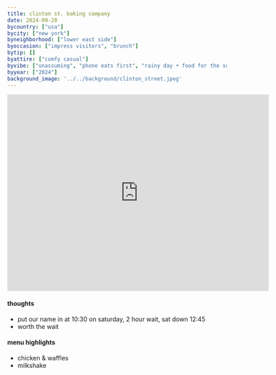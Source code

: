 ```yaml
---
title: clinton st. baking company
date: 2024-09-28
bycountry: ["usa"]
bycity: ["new york"]
byneighborhood: ["lower east side"]
byoccasion: ["impress visitors", "brunch"]
bytip: []
byattire: ["comfy casual"]
byvibe: ["unassuming", "phone eats first", "rainy day • food for the soul", "friendly staff • welcoming", "diner"]
byyear: ["2024"]
background_image: '../../background/clinton_street.jpeg'
---
```


<iframe src="https://www.google.com/maps/embed?pb=!1m18!1m12!1m3!1d3023.8522914280684!2d-73.98642462365125!3d40.72126803704772!2m3!1f0!2f0!3f0!3m2!1i1024!2i768!4f13.1!3m3!1m2!1s0x89c259821bab0de1%3A0xc97c4df9856335f1!2sClinton%20St.%20Baking%20Company!5e0!3m2!1sen!2sus!4v1727645316855!5m2!1sen!2sus" width="600" height="450" style="border:0;" allowfullscreen="" loading="lazy" referrerpolicy="no-referrer-when-downgrade"></iframe>

#### thoughts
* put our name in at 10:30 on saturday, 2 hour wait, sat down 12:45
* worth the wait

#### menu highlights
* chicken & waffles
* milkshake